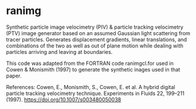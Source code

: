 # ranimg
Synthetic particle image velocimetry (PIV) &amp; particle tracking velocimetry (PTV) image generator based on an assumed Gaussian light scattering from tracer particles.  Generates displacement gradients, linear translations, and combinations of the two as well as out of plane motion while dealing with particles arriving and leaving at boundaries.

This code was adapted from the FORTRAN code ranimgcl.for used in Cowen & Monismith (1997) to generate the synthetic inages used in that paper.

References:
Cowen, E., Monismith, S., Cowen, E. et al. A hybrid digital particle tracking velocimetry technique. Experiments in Fluids 22, 199–211 (1997). https://doi.org/10.1007/s003480050038

